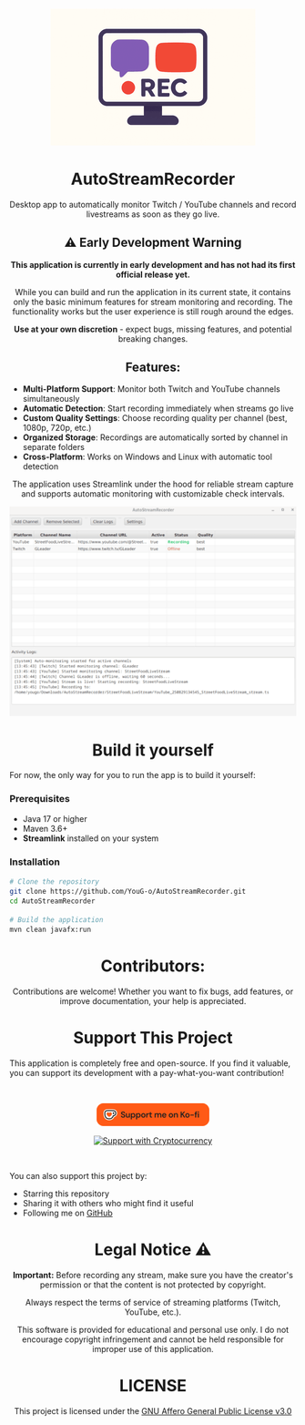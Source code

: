 ###

<div align="center">

![AutoStreamRecorder icon](./assets/images/icon.png)

# AutoStreamRecorder

Desktop app to automatically monitor Twitch / YouTube channels and record livestreams as soon as they go live.

</div>

###

<div align="center">

## ⚠️ Early Development Warning

**This application is currently in early development and has not had its first official release yet.**

While you can build and run the application in its current state, it contains only the basic minimum features for stream monitoring and recording. The functionality works but the user experience is still rough around the edges.

**Use at your own discretion** - expect bugs, missing features, and potential breaking changes.

</div>

###

<div align="center">

  ## Features:

</div>
  
- **Multi-Platform Support**: Monitor both Twitch and YouTube channels simultaneously
- **Automatic Detection**: Start recording immediately when streams go live
- **Custom Quality Settings**: Choose recording quality per channel (best, 1080p, 720p, etc.)
- **Organized Storage**: Recordings are automatically sorted by channel in separate folders
- **Cross-Platform**: Works on Windows and Linux with automatic tool detection

<div align="center">

The application uses Streamlink under the hood for reliable stream capture and supports automatic monitoring with customizable check intervals.

![App screenshot](./assets/images/app_screenshot.png)

</div>



###

<div align="center">
  
  # Build it yourself

</div>

  For now, the only way for you to run the app is to build it yourself: 

  ### Prerequisites
  - Java 17 or higher
  - Maven 3.6+
  - **Streamlink** installed on your system

  ### Installation
  ```bash
  # Clone the repository
  git clone https://github.com/YouG-o/AutoStreamRecorder.git
  cd AutoStreamRecorder

  # Build the application
  mvn clean javafx:run
  ```


###

<div align="center">
  
  # Contributors:
  

  Contributions are welcome! Whether you want to fix bugs, add features, or improve documentation, your help is appreciated.

</div>

###

<div align="center">
  
  # Support This Project

</div>  

This application is completely free and open-source. If you find it valuable, you can support its development with a pay-what-you-want contribution!

<br>

<div align="center">

  [![Support me on Ko-Fi](./assets/images/support_me_on_kofi.png)](https://ko-fi.com/yougo)
    
  [![Support with Cryptocurrency](https://img.shields.io/badge/Support-Cryptocurrency-8256D0?style=for-the-badge&logo=bitcoin&logoColor=white)](https://youtube-no-translation.vercel.app/?donate=crypto)

</div>

<br>

You can also support this project by:

- Starring this repository
- Sharing it with others who might find it useful
- Following me on [GitHub](https://github.com/YouG-o)

###

<div align="center">

# Legal Notice ⚠️

**Important:** Before recording any stream, make sure you have the creator's permission or that the content is not protected by copyright.

Always respect the terms of service of streaming platforms (Twitch, YouTube, etc.).

This software is provided for educational and personal use only. I do not encourage copyright infringement and cannot be held responsible for improper use of this application.


# LICENSE

This project is licensed under the [GNU Affero General Public License v3.0](LICENSE)

</div>